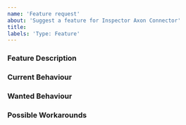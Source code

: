 ```yaml
---
name: 'Feature request'
about: 'Suggest a feature for Inspector Axon Connector'
title:
labels: 'Type: Feature'
---
```


<!-- Please use markdown (https://guides.github.com/features/mastering-markdown/) semantics throughout the feature description. -->

### Feature Description

<!-- 
    Please provide a description of the feature you envision.
    For example (pseudo-)code snippets showing what it might look like help us understand your suggestion better. 
-->

### Current Behaviour

<!-- Please share the current behaviour of Inspector Axon Connector around this topic, if applicable. -->

### Wanted Behaviour

<!-- Please describe the desired outcome through Inspector Axon Connector around the suggested feature. -->

### Possible Workarounds

<!-- If applicable, share any workarounds for the described feature. -->
